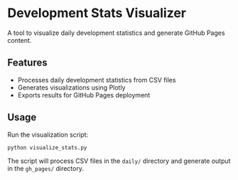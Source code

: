 # Development Stats Visualizer

A tool to visualize daily development statistics and generate GitHub Pages content.

## Features

- Processes daily development statistics from CSV files
- Generates visualizations using Plotly
- Exports results for GitHub Pages deployment

## Usage

Run the visualization script:

```bash
python visualize_stats.py
```

The script will process CSV files in the `daily/` directory and generate output in the `gh_pages/` directory.
